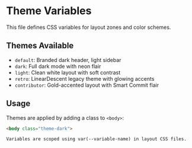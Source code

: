 ﻿# Theme Variables

This file defines CSS variables for layout zones and color schemes.

## Themes Available

- `default`: Branded dark header, light sidebar
- `dark`: Full dark mode with neon flair
- `light`: Clean white layout with soft contrast
- `retro`: LinearDescent legacy theme with glowing accents
- `contributor`: Gold-accented layout with Smart Commit flair


## Usage

Themes are applied by adding a class to `<body>`:
```html
<body class="theme-dark">

Variables are scoped using var(--variable-name) in layout CSS files.